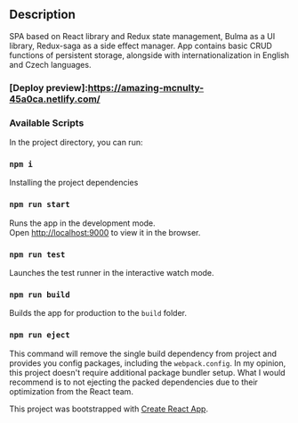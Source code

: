## Description
SPA based on React library and Redux state management, Bulma as a UI library, Redux-saga as a side effect manager. App contains basic CRUD functions of persistent storage, alongside with internationalization in English and Czech languages.

### [Deploy preview]:https://amazing-mcnulty-45a0ca.netlify.com/

### Available Scripts

In the project directory, you can run:

### `npm i`

Installing the project dependencies

### `npm run start`

Runs the app in the development mode.<br />
Open [http://localhost:9000](http://localhost:9000) to view it in the browser.

### `npm run test`

Launches the test runner in the interactive watch mode.<br />

### `npm run build`

Builds the app for production to the `build` folder.<br />

### `npm run eject`

This command will remove the single build dependency from project and provides you config packages, including the `webpack.config`.
In my opinion, this project doesn't require additional package bundler setup. What I would recommend is to not ejecting the packed dependencies due to their optimization from the React team. 

This project was bootstrapped with [Create React App](https://github.com/facebook/create-react-app).
